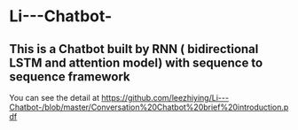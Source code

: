 # Li---Chatbot-
## This is a Chatbot built by RNN ( bidirectional LSTM and attention model) with sequence to sequence framework

You can see the detail at https://github.com/leezhiying/Li---Chatbot-/blob/master/Conversation%20Chatbot%20brief%20introduction.pdf

